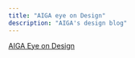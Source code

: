 ```yaml
---
title: "AIGA eye on Design"
description: "AIGA's design blog"
---
```


[AIGA Eye on Design](http://eyeondesign.aiga.org)
